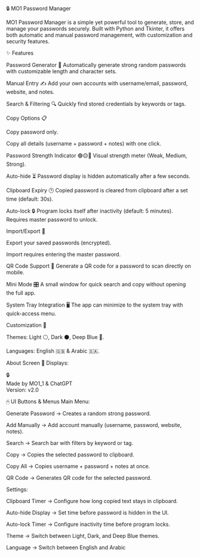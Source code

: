 🔒 MO1 Password Manager

MO1 Password Manager is a simple yet powerful tool to generate, store, and manage your passwords securely.
Built with Python and Tkinter, it offers both automatic and manual password management, with customization and security features.

✨ Features

Password Generator 🔑
Automatically generate strong random passwords with customizable length and character sets.

Manual Entry ✍️
Add your own accounts with username/email, password, website, and notes.

Search & Filtering 🔍
Quickly find stored credentials by keywords or tags.

Copy Options 📋

Copy password only.

Copy all details (username + password + notes) with one click.

Password Strength Indicator 🟢🟡🔴
Visual strength meter (Weak, Medium, Strong).

Auto-hide ⏳
Password display is hidden automatically after a few seconds.

Clipboard Expiry 🕑
Copied password is cleared from clipboard after a set time (default: 30s).

Auto-lock 🔒
Program locks itself after inactivity (default: 5 minutes). Requires master password to unlock.

Import/Export 📂

Export your saved passwords (encrypted).

Import requires entering the master password.

QR Code Support 📱
Generate a QR code for a password to scan directly on mobile.

Mini Mode 🎛
A small window for quick search and copy without opening the full app.

System Tray Integration 🖥
The app can minimize to the system tray with quick-access menu.

Customization 🎨

Themes: Light ⚪, Dark ⚫, Deep Blue 🔵.

Languages: English 🇬🇧 & Arabic 🇸🇦.

About Screen 🧾
Displays:

🔒  
Made by MO1_1 & ChatGPT  
Version: v2.0

🖱 UI Buttons & Menus
Main Menu:

Generate Password → Creates a random strong password.

Add Manually → Add account manually (username, password, website, notes).

Search → Search bar with filters by keyword or tag.

Copy → Copies the selected password to clipboard.

Copy All → Copies username + password + notes at once.

QR Code → Generates QR code for the selected password.

Settings:

Clipboard Timer → Configure how long copied text stays in clipboard.

Auto-hide Display → Set time before password is hidden in the UI.

Auto-lock Timer → Configure inactivity time before program locks.

Theme → Switch between Light, Dark, and Deep Blue themes.

Language → Switch between English and Arabic
